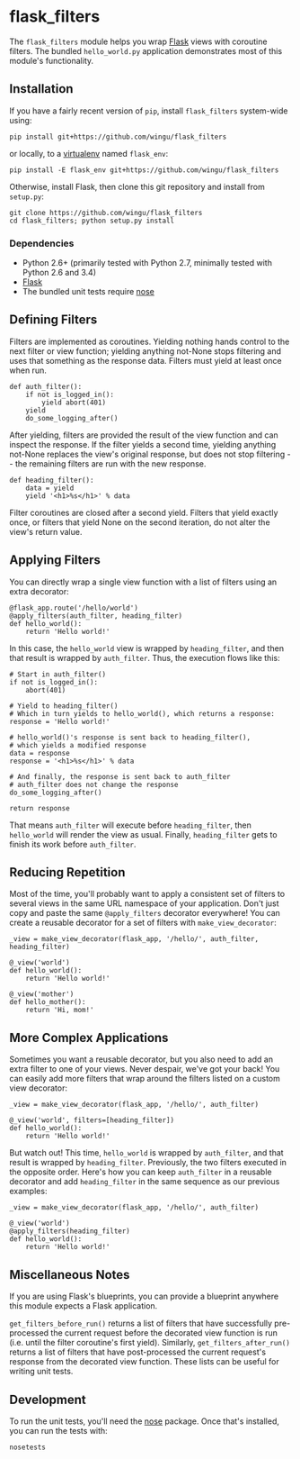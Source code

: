 # flask_filters

The `flask_filters` module helps you wrap [Flask][] views with coroutine filters.  The bundled `hello_world.py` application demonstrates most of this module's functionality.


## Installation

If you have a fairly recent version of `pip`, install `flask_filters` system-wide using:

    pip install git+https://github.com/wingu/flask_filters

or locally, to a [virtualenv][] named `flask_env`:

    pip install -E flask_env git+https://github.com/wingu/flask_filters

Otherwise, install Flask, then clone this git repository and install from `setup.py`:

    git clone https://github.com/wingu/flask_filters
    cd flask_filters; python setup.py install


### Dependencies

* Python 2.6+ (primarily tested with Python 2.7, minimally tested with Python 2.6 and 3.4)
* [Flask][]
* The bundled unit tests require [nose][]


## Defining Filters

Filters are implemented as coroutines.  Yielding nothing hands control to the next filter or view function; yielding anything not-None stops filtering and uses that something as the response data.  Filters must yield at least once when run.

    def auth_filter():
        if not is_logged_in():
            yield abort(401)
        yield
        do_some_logging_after()

After yielding, filters are provided the result of the view function and can inspect the response.  If the filter yields a second time, yielding anything not-None replaces the view's original response, but does not stop filtering -- the remaining filters are run with the new response.

    def heading_filter():
        data = yield
        yield '<h1>%s</h1>' % data

Filter coroutines are closed after a second yield.  Filters that yield exactly once, or filters that yield None on the second iteration, do not alter the view's return value.


## Applying Filters

You can directly wrap a single view function with a list of filters using an extra decorator:

    @flask_app.route('/hello/world')
    @apply_filters(auth_filter, heading_filter)
    def hello_world():
        return 'Hello world!'

In this case, the `hello_world` view is wrapped by `heading_filter`, and then that result is wrapped by `auth_filter`.  Thus, the execution flows like this:

    # Start in auth_filter()
    if not is_logged_in():
        abort(401)
    
    # Yield to heading_filter()
    # Which in turn yields to hello_world(), which returns a response:
    response = 'Hello world!'
    
    # hello_world()'s response is sent back to heading_filter(),
    # which yields a modified response
    data = response
    response = '<h1>%s</h1>' % data
    
    # And finally, the response is sent back to auth_filter
    # auth_filter does not change the response
    do_some_logging_after()
    
    return response

That means `auth_filter` will execute before `heading_filter`, then `hello_world` will render the view as usual.  Finally, `heading_filter` gets to finish its work before `auth_filter`.


## Reducing Repetition

Most of the time, you'll probably want to apply a consistent set of filters to several views in the same URL namespace of your application.  Don't just copy and paste the same `@apply_filters` decorator everywhere!  You can create a reusable decorator for a set of filters with `make_view_decorator`:

    _view = make_view_decorator(flask_app, '/hello/', auth_filter, heading_filter)
    
    @_view('world')
    def hello_world():
        return 'Hello world!'
    
    @_view('mother')
    def hello_mother():
        return 'Hi, mom!'


## More Complex Applications

Sometimes you want a reusable decorator, but you also need to add an extra filter to one of your views.  Never despair, we've got your back!  You can easily add more filters that wrap around the filters listed on a custom view decorator:

    _view = make_view_decorator(flask_app, '/hello/', auth_filter)
    
    @_view('world', filters=[heading_filter])
    def hello_world():
        return 'Hello world!'

But watch out!  This time, `hello_world` is wrapped by `auth_filter`, and that result is wrapped by `heading_filter`.  Previously, the two filters executed in the opposite order.  Here's how you can keep `auth_filter` in a reusable decorator and add `heading_filter` in the same sequence as our previous examples:

    _view = make_view_decorator(flask_app, '/hello/', auth_filter)
    
    @_view('world')
    @apply_filters(heading_filter)
    def hello_world():
        return 'Hello world!'


## Miscellaneous Notes

If you are using Flask's blueprints, you can provide a blueprint anywhere this module expects a Flask application.

`get_filters_before_run()` returns a list of filters that have successfully pre-processed the current request before the decorated view function is run (i.e. until the filter coroutine's first yield).  Similarly, `get_filters_after_run()` returns a list of filters that have post-processed the current request's response from the decorated view function.  These lists can be useful for writing unit tests.


## Development

To run the unit tests, you'll need the [nose][] package.  Once that's installed, you can run the tests with:

    nosetests


[Flask]: http://flask.pocoo.org/
[nose]: https://nose.readthedocs.org/
[simplejson]: http://pypi.python.org/pypi/simplejson
[virtualenv]: http://www.virtualenv.org/
